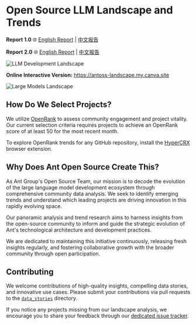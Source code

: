 # Open Source LLM Landscape and Trends

**Report 1.0**
🌐️ [English Report](/reports/250527_llm_landscape/250527_llm_report_en.md) | [中文报告](/reports/250527_llm_landscape/250527_llm_report_cn.md)

**Report 2.0**
🌐️ [English Report](/reports/250913_llm_landscape/250913_llm_report_en.md) | [中文报告](/reports/250913_llm_landscape/250913_llm_report_cn.md)

![LLM Development Landscape](/reports/250913_llm_landscape/figures/large_models_landscape.png)

**Online Interactive Version:** https://antoss-landscape.my.canva.site

![Large Models Landscape](/reports/250913_llm_landscape/figures/large_models_landscape.png)

## How Do We Select Projects?

We utilize [OpenRank](https://open-digger.cn/en/docs/user_docs/metrics/openrank) to assess community engagement and project vitality. Our current selection criteria requires projects to achieve an OpenRank score of at least 50 for the most recent month.

To explore OpenRank trends for any GitHub repository, install the [HyperCRX](https://github.com/hypertrons/hypertrons-crx) browser extension.

## Why Does Ant Open Source Create This?

As Ant Group's Open Source Team, our mission is to decode the evolution of the large language model development ecosystem through comprehensive community data analysis. We seek to identify emerging trends and understand which leading projects are driving innovation in this rapidly evolving space.

Our panoramic analysis and trend research aims to harness insights from the open-source community to inform and guide the strategic evolution of Ant's technological architecture and development practices.

We are dedicated to maintaining this initiative continuously, releasing fresh insights regularly, and fostering collaborative growth with the broader community through open participation.

## Contributing

We welcome contributions of high-quality insights, compelling data stories, and innovative use cases. Please submit your contributions via pull requests to the [`data_stories`](./data_stories) directory.

If you notice any projects missing from our landscape analysis, we encourage you to share your feedback through our [dedicated issue tracker](https://github.com/antgroup/llm-oss-landscape/issues/1).
